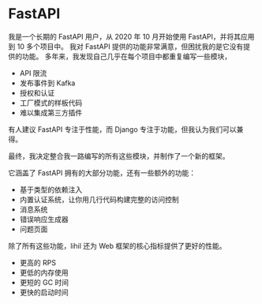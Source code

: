 # FastAPI

我是一个长期的 FastAPI 用户，从 2020 年 10 月开始使用 FastAPI，并将其应用到 10 多个项目中。
我对 FastAPI 提供的功能非常满意，但困扰我的是它没有提供的功能。
多年来，我发现自己几乎在每个项目中都重复编写一些模块，

- API 限流
- 发布事件到 Kafka
- 授权和认证
- 工厂模式的样板代码
- 难以集成第三方插件

有人建议 FastAPI 专注于性能，而 Django 专注于功能，但我认为我们可以兼得。

最终，我决定整合我一路编写的所有这些模块，并制作了一个新的框架。

它涵盖了 FastAPI 拥有的大部分功能，还有一些额外的功能：

- 基于类型的依赖注入
- 内置认证系统，让你用几行代码构建完整的访问控制
- 消息系统
- 错误响应生成器
- 问题页面

除了所有这些功能，lihil 还为 Web 框架的核心指标提供了更好的性能。

- 更高的 RPS
- 更低的内存使用
- 更短的 GC 时间
- 更快的启动时间
